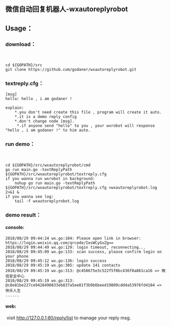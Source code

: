 ## 微信自动回复机器人-wxautoreplyrobot
## Usage：

### 	download：

​		

```
cd ${GOPATH}/src
git clone https://github.com/godaner/wxautoreplyrobot.git
```

### textreply.cfg：

```
[msg]
hello: hello , i am godaner !

explain:
	*.you don't need create this file , program will create it auto.
	*.it is a demo reply config
	*.don't change node [msg].
     *.if anyone send "hello" to you , your wxrobot will response "hello , i am godaner !" to him auto.
```



### 	run demo：

​		

```
cd ${GOPATH}/src/wxautoreplyrobot/cmd
go run main.go -textReplyPath ${GOPATH}/src/wxautoreplyrobot/textreply.cfg
if you wanna run wxrobot in background:
	nohup go run main.go -textReplyPath ${GOPATH}/src/wxautoreplyrobot/textreply.cfg >wxautoreplyrobot.log 2>&1 & 
if you wanna see log:
	tail -f wxautoreplyrobot.log
```



### 	demo result：

#### console:

```
2018/08/29 09:44:24 wx.go:104: Please open link in browser: https://login.weixin.qq.com/qrcode/IesWCyGxZg==
2018/08/29 09:44:49 wx.go:129: login timeout, reconnecting...
2018/08/29 09:45:09 wx.go:133: scan success, please confirm login on your phone
2018/08/29 09:45:12 wx.go:136: login success
2018/08/29 09:45:19 wx.go:305: update 141 contacts
2018/08/29 09:45:19 wx.go:313: @c458675e3c522f5f0bc436f0a861ca16 => 微信安全中心
2018/08/29 09:45:19 wx.go:313: @c8e81be227ce9428490833eb837a5ee81f3b9b6beed19809cdd4a53976fd4104 => 快乐人生
......
```

#### web:

​	visit http://127.0.0.1:80/reply/list to manage your reply msg.

